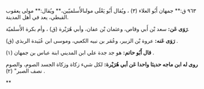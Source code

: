 ٩٦٣ ق:** جمهان أَبُو العلاء (٣) ، ويُقال أَبُو يَعْلَى مولىالأَسلميّين،** ويُقال:** مولى يعقوب القبطي، يعد في أهل المدينة.

**رَوَى عَن:** سعد بْن أَبي وقاص، وعثمان بْن عفان، وأبي هُرَيْرة (ق) ، وأم بكرة الأَسلميّة.

**رَوَى عَنه:** عروة بْن الزبير، وعُمَر بن نبيه الكعبي، وموسى ابن عُبَيدة الربذي (ق) .

**قال أَبُو حاتم:** هو جد جدة علي ابن المديني ابنة عباس بن جمهان (١) .

**روى له ابن ماجه حديثا واحدا عَن أبي هُرَيْرة:** لكل شيء زكاة وزكاة الجسد الصوم، والصوم نصف الصبر" (٢) .

**
